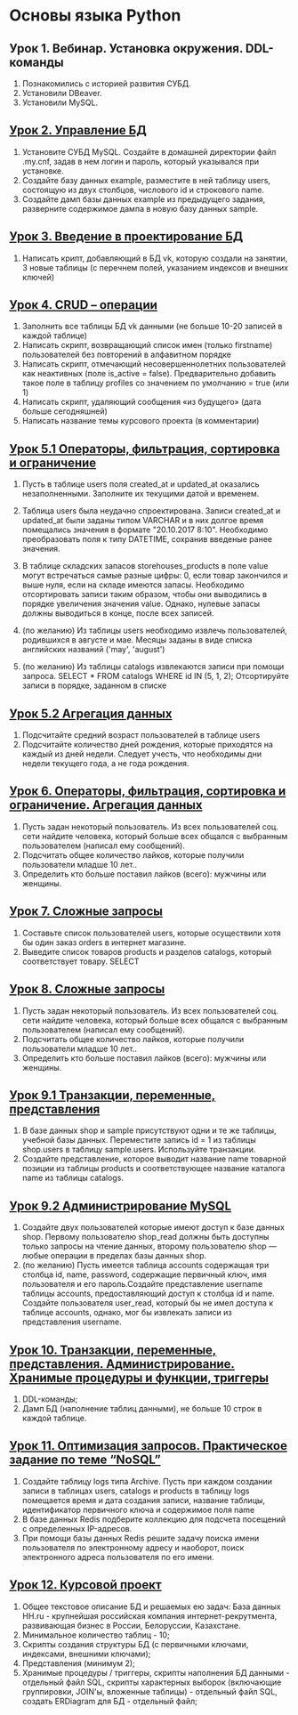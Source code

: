 # Основы языка Python

##  Урок 1. Вебинар. Установка окружения. DDL-команды

1. Познакомились с историей развития СУБД.
2. Установили DBeaver.
2. Установили MySQL.



## [Урок 2.  Управление БД](https://github.com/ennsyuliya/MySQL/blob/hw/hw_2.sql "more info")


1. Установите СУБД MySQL. Создайте в домашней директории файл .my.cnf, задав в нем логин и пароль, который указывался при установке.
2. Создайте базу данных example, разместите в ней таблицу users, состоящую из двух столбцов, числового id и строкового name.
3. Создайте дамп базы данных example из предыдущего задания, разверните содержимое дампа в новую базу данных sample.





## [Урок 3. Введение в проектирование БД](https://github.com/ennsyuliya/MySQL/blob/hw/hw_3.sql "more info")


1. Написать крипт, добавляющий в БД vk, которую создали на занятии, 3 новые таблицы (с перечнем полей, указанием индексов и внешних ключей)


## [Урок 4. CRUD – операции](https://github.com/ennsyuliya/MySQL/blob/hw/hw-4.sql "more info")


1. Заполнить все таблицы БД vk данными (не больше 10-20 записей в каждой таблице)
2. Написать скрипт, возвращающий список имен (только firstname) пользователей без повторений в алфавитном порядке
3. Написать скрипт, отмечающий несовершеннолетних пользователей как неактивных (поле is_active = false). Предварительно добавить такое поле в таблицу profiles со значением по умолчанию = true (или 1)
4. Написать скрипт, удаляющий сообщения «из будущего» (дата больше сегодняшней)
5. Написать название темы курсового проекта (в комментарии)


## [Урок 5.1 Операторы, фильтрация, сортировка и ограничение](https://github.com/ennsyuliya/MySQL/blob/hw/hw-5.sql "more info")


1. Пусть в таблице users поля created_at и updated_at оказались незаполненными. Заполните их текущими датой и временем.
2. Таблица users была неудачно спроектирована. Записи created_at и updated_at были заданы типом VARCHAR и в них долгое время помещались значения в формате "20.10.2017 8:10". Необходимо преобразовать поля к типу DATETIME, сохранив введеные ранее значения.
3. В таблице складских запасов storehouses_products в поле value могут встречаться самые разные цифры: 0, если товар закончился и выше нуля, если на складе имеются запасы. Необходимо отсортировать записи таким образом, чтобы они выводились в порядке увеличения значения value. Однако, нулевые запасы должны выводиться в конце, после всех записей.

4. (по желанию) Из таблицы users необходимо извлечь пользователей, родившихся в августе и мае. Месяцы заданы в виде списка английских названий ('may', 'august')
5. (по желанию) Из таблицы catalogs извлекаются записи при помощи запроса. SELECT * FROM catalogs WHERE id IN (5, 1, 2); Отсортируйте записи в порядке, заданном в списке 

## [Урок 5.2 Агрегация данных](https://github.com/ennsyuliya/MySQL/blob/hw/hw-5.sql "more info")


1. Подсчитайте средний возраст пользователей в таблице users
2. Подсчитайте количество дней рождения, которые приходятся на каждый из дней недели. Следует учесть, что необходимы дни недели текущего года, а не года рождения.




## [Урок 6. Операторы, фильтрация, сортировка и ограничение. Агрегация данных](https://github.com/ennsyuliya/MySQL/blob/hw/hw-6.sql "more info")


1. Пусть задан некоторый пользователь. Из всех пользователей соц. сети найдите человека, который больше всех общался с выбранным пользователем (написал ему сообщений).
2. Подсчитать общее количество лайков, которые получили пользователи младше 10 лет..
3. Определить кто больше поставил лайков (всего): мужчины или женщины.


## [Урок 7. Сложные запросы](https://github.com/ennsyuliya/MySQL/blob/hw/hw-7.sql "more info")

1. Составьте список пользователей users, которые осуществили хотя бы один заказ orders в интернет магазине.        
2. Выведите список товаров products и разделов catalogs, который соответствует товару. SELECT 



## [Урок 8. Сложные запросы](https://github.com/ennsyuliya/MySQL/blob/hw/hw-8.sql "more info")


1. Пусть задан некоторый пользователь. Из всех пользователей соц. сети найдите человека, который больше всех общался с выбранным пользователем (написал ему сообщений).
2. Подсчитать общее количество лайков, которые получили пользователи младше 10 лет..
3. Определить кто больше поставил лайков (всего): мужчины или женщины.


## [Урок 9.1 Транзакции, переменные, представления](https://github.com/ennsyuliya/MySQL/blob/hw/hw-9.sql "more info")


1. В базе данных shop и sample присутствуют одни  и те же таблицы, учебной базы данных. Переместите запись id = 1 из таблицы shop.users в таблицу sample.users. Используйте транзакции.
2. Создайте представление, которое выводит название name товарной позиции из таблицы products и соответствующее название каталога name из таблицы catalogs.


## [Урок 9.2 Администрирование MySQL](https://github.com/ennsyuliya/MySQL/blob/hw/hw-9.sql "more info")


1. Создайте двух пользователей которые имеют доступ к базе данных shop. Первому пользователю shop_read должны быть доступны только запросы на чтение данных, второму пользователю shop — любые операции в пределах базы данных shop.
2. (по желанию) Пусть имеется таблица accounts содержащая три столбца id, name, password, содержащие первичный ключ, имя пользователя и его пароль.Создайте представление username таблицы accounts, предоставляющий доступ к столбца id и name. Создайте пользователя user_read, который бы не имел доступа к таблице accounts, однако, мог бы извлекать записи из представления username.



## [Урок 10. Транзакции, переменные, представления. Администрирование. Хранимые процедуры и функции, триггеры](https://github.com/ennsyuliya/MySQL/blob/hw/hw-10.sql "more info")


1. DDL-команды;
2. Дамп БД (наполнение таблиц данными), не больше 10 строк в каждой таблице.


## [Урок 11. Оптимизация запросов. Практическое задание по теме “NoSQL”](https://github.com/ennsyuliya/MySQL/blob/hw/hw-11.sql "more info")


1. Создайте таблицу logs типа Archive. Пусть при каждом создании записи в таблицах users, catalogs и products в таблицу logs помещается время и дата создания записи, название таблицы, идентификатор первичного ключа и содержимое поля name
2. В базе данных Redis подберите коллекцию для подсчета посещений с определенных IP-адресов.
3. При помощи базы данных Redis решите задачу поиска имени пользователя по электронному адресу и наоборот, поиск электронного адреса пользователя по его имени.



## [Урок 12. Курсовой проект](https://github.com/ennsyuliya/MySQL/blob/hw/hw-12.sql "more info")


1. Общее текстовое описание БД и решаемых ею задач: База данных HH.ru - крупнейшая российская компания интернет-рекрутмента,  развивающая бизнес в России, Белоруссии, Казахстане. 
2. Минимальное количество таблиц - 10;
3. Скрипты создания структуры БД (с первичными ключами, индексами, внешними ключами);
4. Представления (минимум 2);
5. Хранимые процедуры / триггеры, скрипты наполнения БД данными - отдельный файл SQL, скрипты характерных выборок (включающие группировки, JOIN'ы, вложенные таблицы) - отдельный  файл SQL, создать ERDiagram для БД - отдельный файл;